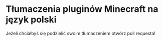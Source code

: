 # Tłumaczenia pluginów Minecraft na język polski

Jeżeli chciałbyś się podzielić swoim tłumaczeniem otwórz pull requesta!
